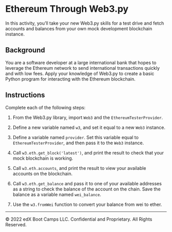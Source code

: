 # Ethereum Through Web3.py

In this activity, you’ll take your new Web3.py skills for a test drive and fetch accounts and balances from your own mock development blockchain instance.

## Background

You are a software developer at a large international bank that hopes to leverage the Ethereum network to send international transactions quickly and with low fees. Apply your knowledge of Web3.py to create a basic Python program for interacting with the Ethereum blockchain.

## Instructions

Complete each of the following steps:

1. From the Web3.py library, import `Web3` and the `EthereumTesterProvider`.

2. Define a new variable named `w3`, and set it equal to a new `Web3` instance.

3. Define a variable named `provider`. Set this variable equal to `EthereumTesterProvider`, and then pass it to the `Web3` instance.

4. Call `w3.eth.get_block('latest')`, and print the result to check that your mock blockchain is working.

5. Call `w3.eth.accounts`, and print the result to view your available accounts on the blockchain.

6. Call `w3.eth.get_balance` and pass it to one of your available addresses as a string to check the balance of the account on the chain. Save the balance as a variable named `wei_balance`.

7. Use the `w3.fromWei` function to convert your balance from wei to ether.

---

© 2022 edX Boot Camps LLC. Confidential and Proprietary. All Rights Reserved.
